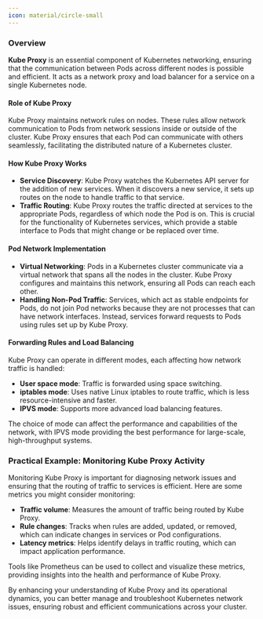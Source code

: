 ```yaml
---
icon: material/circle-small
---
```


### Overview

**Kube Proxy** is an essential component of Kubernetes networking, ensuring that the communication between Pods across different nodes is possible and efficient. It acts as a network proxy and load balancer for a service on a single Kubernetes node.

<h4>Role of Kube Proxy</h4>

Kube Proxy maintains network rules on nodes. These rules allow network communication to Pods from network sessions inside or outside of the cluster. Kube Proxy ensures that each Pod can communicate with others seamlessly, facilitating the distributed nature of a Kubernetes cluster.

<h4>How Kube Proxy Works</h4>

- **Service Discovery**: Kube Proxy watches the Kubernetes API server for the addition of new services. When it discovers a new service, it sets up routes on the node to handle traffic to that service.
- **Traffic Routing**: Kube Proxy routes the traffic directed at services to the appropriate Pods, regardless of which node the Pod is on. This is crucial for the functionality of Kubernetes services, which provide a stable interface to Pods that might change or be replaced over time.

<h4>Pod Network Implementation</h4>

- **Virtual Networking**: Pods in a Kubernetes cluster communicate via a virtual network that spans all the nodes in the cluster. Kube Proxy configures and maintains this network, ensuring all Pods can reach each other.
- **Handling Non-Pod Traffic**: Services, which act as stable endpoints for Pods, do not join Pod networks because they are not processes that can have network interfaces. Instead, services forward requests to Pods using rules set up by Kube Proxy.

<h4>Forwarding Rules and Load Balancing</h4>

Kube Proxy can operate in different modes, each affecting how network traffic is handled:
- **User space mode**: Traffic is forwarded using space switching.
- **iptables mode**: Uses native Linux iptables to route traffic, which is less resource-intensive and faster.
- **IPVS mode**: Supports more advanced load balancing features.

The choice of mode can affect the performance and capabilities of the network, with IPVS mode providing the best performance for large-scale, high-throughput systems.

### Practical Example: Monitoring Kube Proxy Activity

Monitoring Kube Proxy is important for diagnosing network issues and ensuring that the routing of traffic to services is efficient. Here are some metrics you might consider monitoring:

- **Traffic volume**: Measures the amount of traffic being routed by Kube Proxy.
- **Rule changes**: Tracks when rules are added, updated, or removed, which can indicate changes in services or Pod configurations.
- **Latency metrics**: Helps identify delays in traffic routing, which can impact application performance.

Tools like Prometheus can be used to collect and visualize these metrics, providing insights into the health and performance of Kube Proxy.

By enhancing your understanding of Kube Proxy and its operational dynamics, you can better manage and troubleshoot Kubernetes network issues, ensuring robust and efficient communications across your cluster.
